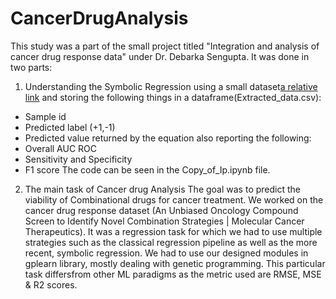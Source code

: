 # CancerDrugAnalysis
This study was a part of the small project titled "Integration and analysis of cancer drug response data" under Dr. Debarka Sengupta.
It was done in two parts:
1) Understanding the Symbolic Regression using a small dataset[a relative link](data.txt) and storing the following things in a dataframe(Extracted_data.csv): 
- Sample id
- Predicted label (+1,-1)
- Predicted value returned by the equation 
also reporting the following:
- Overall AUC ROC
- Sensitivity and Specificity
- F1 score
The code can be seen in the Copy_of_Ip.ipynb file.
2) The main task of Cancer drug Analysis
The goal was to predict the viability of Combinational drugs for cancer treatment. We worked on the cancer drug response dataset (An Unbiased Oncology Compound Screen to Identify Novel Combination Strategies | Molecular Cancer Therapeutics). 
It was a regression task for which we had to use multiple strategies such as the classical regression pipeline as well as the more recent, symbolic regression. We had to use our designed modules in gplearn library, mostly dealing with genetic programming. This particular task differsfrom other ML paradigms as the metric used are RMSE, MSE & R2 scores.
